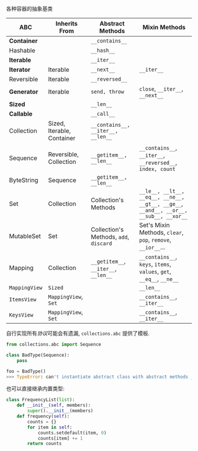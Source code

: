 各种容器的抽象基类

| ABC           | Inherits From                | Abstract Methods                     | Mixin Methods                                                                         |
| ------------- | ---------------------------- | ------------------------------------ | ------------------------------------------------------------------------------------- |
| **Container**   |                              | `__contains__`                       |                                                                                       |
| Hashable    |                              | `__hash__`                           |                                                                                       |
| **Iterable**    |                              | `__iter__`                           |                                                                                       |
| **Iterator**    | Iterable                     | `__next__`                           | `__iter__`                                                                            |
| Reversible  | Iterable                   | `__reversed__`                       |                                                                                       |
| **Generator**   | Iterable                   | `send, throw`                        | `close`, `__iter__`, `__next__`                                                           |
| **Sized**       |                              | `__len__`                            |                                                                                       |
| **Callable**    |                              | `__call__`                           |                                                                                       |
| Collection  | Sized, Iterable, Container | `__contains__, __iter__, __len__`    |                                                                                       |
| Sequence    | Reversible, Collection     | `__getitem__, __len__`               | `__contains__`, `__iter__`, `__reversed__`, `index, count`                                  |
| ByteString  | Sequence                   | `__getitem__, __len__`               |                                                                                       |
| Set         | Collection                 | Collection's Methods    | `__le__, __lt__, __eq__, __ne__, __gt__, __ge__`, `__and__, __or__, __sub__, __xor__` |
| MutableSet  | Set                        | Collection's Methods, `add`, `discard` | Set's Mixin Methods, `clear`, `pop`, `remove`, `__ior__`...                                   |
| Mapping     | Collection                 | `__getitem__`, `__iter__`, `__len__` | `__contains__`, `keys`, `items`, `values`, `get`, `__eq__`, `__ne__`                  |
| `MappingView` | `Sized`                      |                                      | `__len__`                                                                             |
| `ItemsView`   | `MappingView`, `Set`         |                                      | `__contains__`, `__iter__`                                                            |
| `KeysView`    | `MappingView`, `Set`         |                                      | `__contains__`, `__iter__`                                                                                      |

自行实现所有*协议*可能会有遗漏, `collections.abc` 提供了模板.

```python
from collections.abc import Sequence

class BadType(Sequence):
	pass

foo = BadType()
>>> TypeError: can't instantiate abstract class with abstract methods __getitem__, __len__, ...
```

也可以直接继承内置类型:

```python
class FrequencyList(list):
	def __init__(self, members):
		super().__init__(members)
	def frequency(self):
		counts = {}
		for item in self:
			counts.setdefault(item, 0)
			counts[item] += 1
		return counts
```
